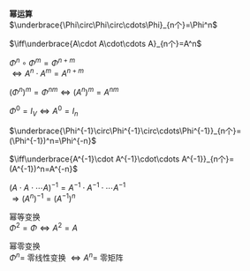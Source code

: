 **幂运算**  
$\underbrace{\Phi\circ\Phi\circ\cdots\Phi}_{n个}=\Phi^n$  
  
$\iff\underbrace{A\cdot A\cdot\cdots A}_{n个}=A^n$  
  
$\Phi^n\circ\Phi^m=\Phi^{n+m}$  
$\iff A^n\cdot A^m=A^{n+m}$  
  
$(\Phi^n)^m=\Phi^{nm}\iff(A^n)^m=A^{nm}$  
  
$\Phi^0=I_V\iff A^0=I_n$  
  
$\underbrace{\Phi^{-1}\circ\Phi^{-1}\circ\cdots\Phi^{-1}}_{n个}=(\Phi^{-1})^n=\Phi^{-n}$  
  
$\iff\underbrace{A^{-1}\cdot A^{-1}\cdot\cdots A^{-1}}_{n个}=(A^{-1})^n=A^{-n}$  
  
$(A\cdot A\cdot\cdots A)^{-1}=A^{-1}\cdot A^{-1}\cdot\cdots A^{-1}$  
$\Rightarrow (A^n)^{-1}=(A^{-1})^n$  
  
幂等变换  
$\Phi^2=\Phi\iff A^2=A$  
  
幂零变换  
$\Phi^n=$ 零线性变换 $\iff A^n=$ 零矩阵  
